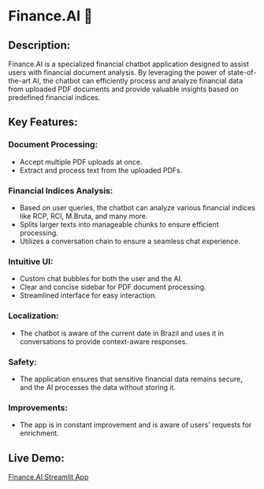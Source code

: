 # Finance.AI :brain:

## Description:
Finance.AI is a specialized financial chatbot application designed to assist users with financial document analysis. By leveraging the power of state-of-the-art AI, the chatbot can efficiently process and analyze financial data from uploaded PDF documents and provide valuable insights based on predefined financial indices.

## Key Features:

### Document Processing:
- Accept multiple PDF uploads at once.
- Extract and process text from the uploaded PDFs.

### Financial Indices Analysis:
- Based on user queries, the chatbot can analyze various financial indices like RCP, RCI, M.Bruta, and many more.
- Splits larger texts into manageable chunks to ensure efficient processing.
- Utilizes a conversation chain to ensure a seamless chat experience.

### Intuitive UI:
- Custom chat bubbles for both the user and the AI.
- Clear and concise sidebar for PDF document processing.
- Streamlined interface for easy interaction.

### Localization:
- The chatbot is aware of the current date in Brazil and uses it in conversations to provide context-aware responses.

### Safety:
- The application ensures that sensitive financial data remains secure, and the AI processes the data without storing it.

### Improvements:
- The app is in constant improvement and is aware of users' requests for enrichment.
  
## Live Demo:
[Finance.AI Streamlit App](https://finance-ai-qna-stramlit.app)
